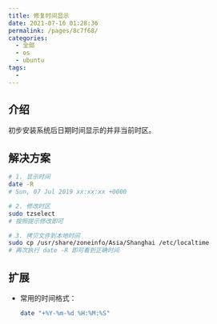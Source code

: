 ```yaml
---
title: 修复时间显示
date: 2021-07-16 01:28:36
permalink: /pages/8c7f68/
categories: 
  - 全部
  - os
  - ubuntu
tags: 
  - 
---
```


## 介绍

初步安装系统后日期时间显示的并非当前时区。



## 解决方案

```sh
# 1. 显示时间
date -R
# Sun, 07 Jul 2019 xx:xx:xx +0000

# 2. 修改时区
sudo tzselect
# 按照提示修改即可

# 3. 拷贝文件到本地时间
sudo cp /usr/share/zoneinfo/Asia/Shanghai /etc/localtime
# 再次执行 date -R 即可看到正确时间
```



## 扩展

+ 常用的时间格式：

  ```bash
  date "+%Y-%m-%d %H:%M:%S"
  ```

  